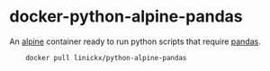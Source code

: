 # docker-python-alpine-pandas

An [alpine](https://alpinelinux.org) container ready to run python scripts that require [pandas](https://pandas.pydata.org).

```
    docker pull linickx/python-alpine-pandas
```